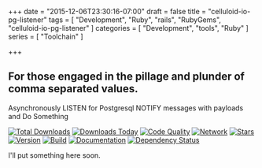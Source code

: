 +++
date = "2015-12-06T23:30:16-07:00"
draft = false
title = "celluloid-io-pg-listener"
tags = [ "Development", "Ruby", "rails", "RubyGems", "celluloid-io-pg-listener" ]
categories = [ "Development", "tools", "Ruby" ]
series = [ "Toolchain" ]

+++

## For those engaged in the pillage and plunder of comma separated values.

Asynchronously LISTEN for Postgresql NOTIFY messages with payloads and Do Something

[![Total Downloads](https://img.shields.io/gem/rt/celluloid-io-pg-listener.svg)](https://github.com/pboling/celluloid-io-pg-listener)
[![Downloads Today](https://img.shields.io/gem/rd/celluloid-io-pg-listener.svg)](https://github.com/pboling/celluloid-io-pg-listener)
[![Code Quality](https://img.shields.io/codeclimate/github/pboling/celluloid-io-pg-listener.svg)](https://codeclimate.com/github/pboling/celluloid-io-pg-listener)
[![Network](https://img.shields.io/github/forks/pboling/celluloid-io-pg-listener.svg?style=social)](https://github.com/pboling/celluloid-io-pg-listener/network)
[![Stars](https://img.shields.io/github/stars/pboling/celluloid-io-pg-listener.svg?style=social)](https://github.com/pboling/celluloid-io-pg-listener/stargazers)
[![Version](https://img.shields.io/gem/v/celluloid-io-pg-listener.svg)](https://rubygems.org/gems/celluloid-io-pg-listener)
[![Build](https://img.shields.io/travis/pboling/celluloid-io-pg-listener.svg)](https://travis-ci.org/pboling/celluloid-io-pg-listener)
[![Documentation](http://inch-ci.org/github/pboling/celluloid-io-pg-listener.png)](http://inch-ci.org/github/pboling/celluloid-io-pg-listener)
[![Dependency Status](https://gemnasium.com/pboling/celluloid-io-pg-listener.png)](https://gemnasium.com/pboling/celluloid-io-pg-listener)

I'll put something here soon.
